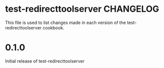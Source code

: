 test-redirecttoolserver CHANGELOG
==============================
This file is used to list changes made in each version of the test-redirecttoolserver cookbook.

# 0.1.0

Initial release of test-redirecttoolserver